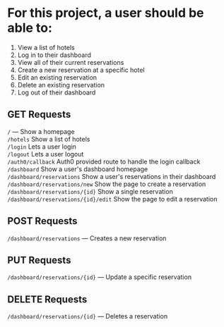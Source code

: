 # For this project, a user should be able to:

1. View a list of hotels
2. Log in to their dashboard
3. View all of their current reservations
4. Create a new reservation at a specific hotel
5. Edit an existing reservation
6. Delete an existing reservation
7. Log out of their dashboard


## GET Requests
```/``` — Show a homepage\
```/hotels```  Show a list of hotels\
```/login```  Lets a user login\
```/logout```  Lets a user logout\
```/auth0/callback```  Auth0 provided route to handle the login callback\
```/dashboard```  Show a user's dashboard homepage\
```/dashboard/reservations```  Show a user's reservations in their dashboard\
```/dashboard/reservations/new```  Show the page to create a reservation\
```/dashboard/reservations/{id}```  Show a single reservation\
```/dashboard/reservations/{id}/edit```  Show the page to edit a reservation

## POST Requests
```/dashboard/reservations``` — Creates a new reservation
## PUT Requests
```/dashboard/reservations/{id}``` — Update a specific reservation
## DELETE Requests
```/dashboard/reservations/{id}``` — Deletes a reservation
